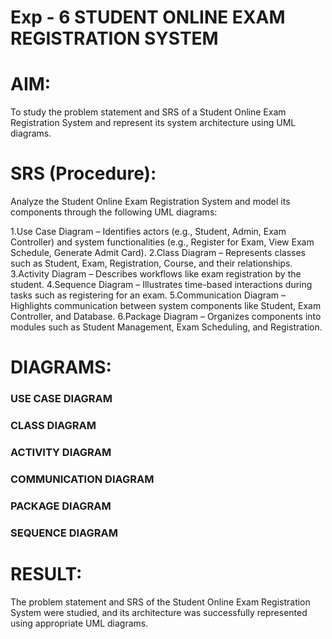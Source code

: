 # Exp - 6 STUDENT ONLINE EXAM REGISTRATION SYSTEM

# AIM:
To study the problem statement and SRS of a Student Online Exam Registration System and represent its system architecture using UML diagrams.

# SRS (Procedure):
Analyze the Student Online Exam Registration System and model its components through the following UML diagrams:

1.Use Case Diagram – Identifies actors (e.g., Student, Admin, Exam Controller) and system functionalities (e.g., Register for Exam, View Exam Schedule, Generate Admit Card).
2.Class Diagram – Represents classes such as Student, Exam, Registration, Course, and their relationships.
3.Activity Diagram – Describes workflows like exam registration by the student.
4.Sequence Diagram – Illustrates time-based interactions during tasks such as registering for an exam.
5.Communication Diagram – Highlights communication between system components like Student, Exam Controller, and Database.
6.Package Diagram – Organizes components into modules such as Student Management, Exam Scheduling, and Registration.

# DIAGRAMS:

### USE CASE DIAGRAM

### CLASS DIAGRAM
### ACTIVITY DIAGRAM
### COMMUNICATION DIAGRAM
### PACKAGE DIAGRAM
### SEQUENCE DIAGRAM


# RESULT:
The problem statement and SRS of the Student Online Exam Registration System were studied, and its architecture was successfully represented using appropriate UML diagrams.

